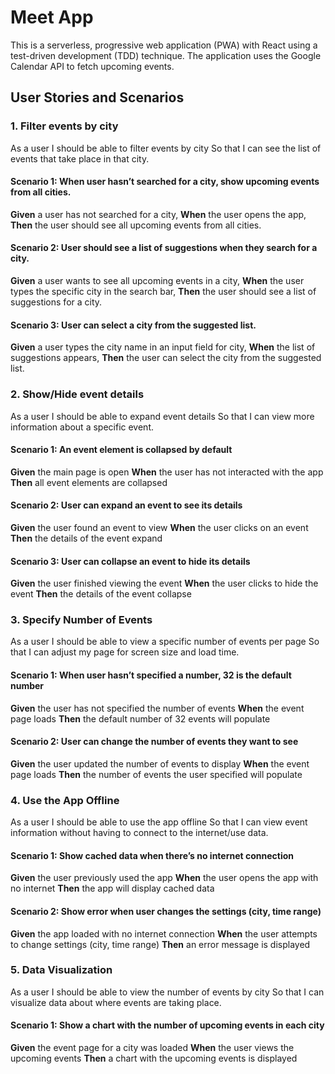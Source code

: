 # Meet App

This is a serverless, progressive web application (PWA) with React using a test-driven development (TDD) technique. The application uses the Google Calendar API to fetch upcoming events.

## User Stories and Scenarios

### 1. Filter events by city

As a user I should be able to filter events by city So that I can see the list of events that take place in that city.

#### Scenario 1: When user hasn’t searched for a city, show upcoming events from all cities.

**Given** a user has not searched for a city,
**When** the user opens the app,
**Then** the user should see all upcoming events from all cities.

#### Scenario 2: User should see a list of suggestions when they search for a city.

**Given** a user wants to see all upcoming events in a city,
**When** the user types the specific city in the search bar,
**Then** the user should see a list of suggestions for a city.

#### Scenario 3: User can select a city from the suggested list.

**Given** a user types the city name in an input field for city,
**When** the list of suggestions appears,
**Then** the user can select the city from the suggested list.

### 2. Show/Hide event details

As a user I should be able to expand event details So that I can view more information about a specific event.

#### Scenario 1: An event element is collapsed by default

**Given** the main page is open
**When** the user has not interacted with the app
**Then** all event elements are collapsed

#### Scenario 2: User can expand an event to see its details

**Given** the user found an event to view
**When** the user clicks on an event
**Then** the details of the event expand

#### Scenario 3: User can collapse an event to hide its details

**Given** the user finished viewing the event
**When** the user clicks to hide the event
**Then** the details of the event collapse

### 3. Specify Number of Events

As a user I should be able to view a specific number of events per page So that I can adjust my page for screen size and load time.

#### Scenario 1: When user hasn’t specified a number, 32 is the default number

**Given** the user has not specified the number of events
**When** the event page loads
**Then** the default number of 32 events will populate

#### Scenario 2: User can change the number of events they want to see

**Given** the user updated the number of events to display
**When** the event page loads
**Then** the number of events the user specified will populate

### 4. Use the App Offline

As a user I should be able to use the app offline So that I can view event information without having to connect to the internet/use data.

#### Scenario 1: Show cached data when there’s no internet connection

**Given** the user previously used the app
**When** the user opens the app with no internet
**Then** the app will display cached data

#### Scenario 2: Show error when user changes the settings (city, time range)

**Given** the app loaded with no internet connection
**When** the user attempts to change settings (city, time range)
**Then** an error message is displayed

### 5. Data Visualization

As a user I should be able to view the number of events by city So that I can visualize data about where events are taking place.

#### Scenario 1: Show a chart with the number of upcoming events in each city

**Given** the event page for a city was loaded
**When** the user views the upcoming events
**Then** a chart with the upcoming events is displayed

